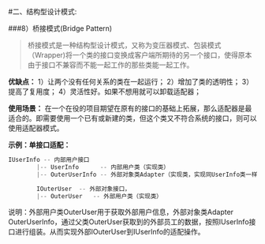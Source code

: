 #二、结构型设计模式:

###8）桥接模式(Bridge Pattern)

> 桥接模式是一种结构型设计模式，又称为变压器模式、包装模式（Wrapper)将一个类的接口变换成客户端所期待的另一个接口，使得原本
由于接口不兼容而不能一起工作的那些类能一起工作。


**优缺点：**
1）让两个没有任何关系的类在一起运行；
2）增加了类的透明性；
3）提高了复用度；
4）灵活性好。如果不想用就可以卸载适配器；


**使用场景：**
在一个在役的项目期望在原有的接口的基础上拓展，那么适配器是最适合的。即需要使用一个已有或新建的类，但这个类又不符合系统的接口，则可以使用适配器模式。


**示例：单接口适配：**
```java
IUserInfo -- 内部用户接口
        |-- UserInfo      -- 内部用户类（实现类）
        |-- OuterUserInfo -- 外部对象类Adapter（实现类，实现同UserInfo类一样的功能，增加适配逻辑，对外部使用者无感知），同时继承：OuterUser

        IOuterUser  -- 外部对象接口，
        |-- OuterUser   -- 外部用户类（实现类）
```

说明：外部用户类OuterUser用于获取外部用户信息，外部对象类Adapter OuterUserInfo，通过父类OuterUser获取到的外部员工的数据，按照IUserInfo接口进行组装。从而实现外部IOuterUser到IUserInfo的适配操作。





